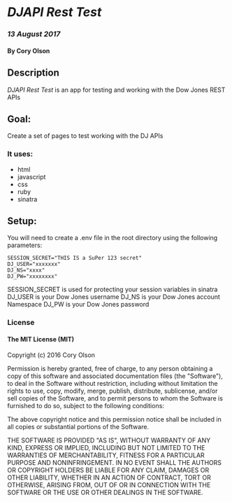 # _DJAPI Rest Test_

### _13 August 2017_

#### By Cory Olson

## Description
_DJAPI Rest Test_ is an app for testing and working with the Dow Jones REST APIs

## Goal:
Create a set of pages to test working with the DJ APIs

### It uses:
- html
- javascript
- css
- ruby
- sinatra

## Setup:
You will need to create a .env file in the root directory using the following parameters:

    SESSION_SECRET="THIS IS a SuPer 123 secret"
    DJ_USER="xxxxxxx"
    DJ_NS="xxxx"
    DJ_PW="xxxxxxxx"

SESSION_SECRET is used for protecting your session variables in sinatra
DJ_USER is your Dow Jones username
DJ_NS is your Dow Jones account Namespace
DJ_PW is your Dow Jones password

### License
#### The MIT License (MIT)
Copyright (c) 2016 Cory Olson

Permission is hereby granted, free of charge, to any person obtaining a copy of this software and associated documentation files (the "Software"), to deal in the Software without restriction, including without limitation the rights to use, copy, modify, merge, publish, distribute, sublicense, and/or sell copies of the Software, and to permit persons to whom the Software is furnished to do so, subject to the following conditions:

The above copyright notice and this permission notice shall be included in all copies or substantial portions of the Software.

THE SOFTWARE IS PROVIDED "AS IS", WITHOUT WARRANTY OF ANY KIND, EXPRESS OR IMPLIED, INCLUDING BUT NOT LIMITED TO THE WARRANTIES OF MERCHANTABILITY, FITNESS FOR A PARTICULAR PURPOSE AND NONINFRINGEMENT. IN NO EVENT SHALL THE AUTHORS OR COPYRIGHT HOLDERS BE LIABLE FOR ANY CLAIM, DAMAGES OR OTHER LIABILITY, WHETHER IN AN ACTION OF CONTRACT, TORT OR OTHERWISE, ARISING FROM, OUT OF OR IN CONNECTION WITH THE SOFTWARE OR THE USE OR OTHER DEALINGS IN THE SOFTWARE.
